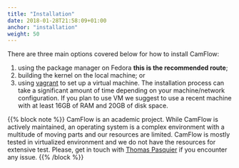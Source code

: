 ```yaml
---
title: "Installation"
date: 2018-01-28T21:58:09+01:00
anchor: "installation"
weight: 50
---
```


There are three main options covered below for how to install CamFlow:
1. using the package manager on Fedora **this is the recommended route**;
2. building the kernel on the local machine; or
3. using [vagrant](https://www.vagrantup.com/) to set up a virtual machine.
The installation process can take a significant amount of time depending on your
machine/network configuration.
If you plan to use VM we suggest to use a recent machine with at least 16GB of RAM
and 20GB of disk space.

{{% block note %}}
CamFlow is an academic project. While CamFlow is actively maintained, an operating system
is a complex environment with a multitude of moving parts and our resources are limited.
CamFlow is mostly tested in virtualized environment and we do not have the resources
for extensive test.
Please, get in touch with
[Thomas Pasquier](https://tfjmp.org/)
if you encounter any issue.
{{% /block %}}
